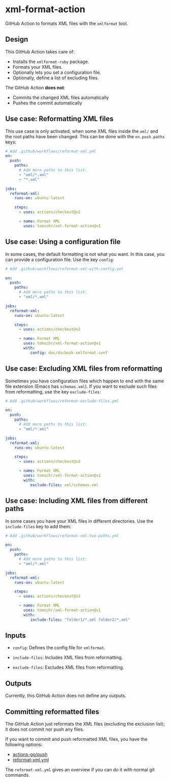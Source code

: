 # xml-format-action

GitHub Action to formats XML files with the `xmlformat` tool.


## Design

This GitHub Action takes care of:

* Installs the `xmlformat-ruby` package.
* Formats your XML files.
* Optionally lets you set a configuration file.
* Optionally, define a list of excluding files.

The GitHub Action **does not**:

* Commits the changed XML files automatically
* Pushes the commit automatically


## Use case: Reformatting XML files

This use case is only activated, when some XML files inside
the `xml/` and the root paths have been changed.
This can be done with the `on.push.paths` keys:


```yaml
# Add .github/workflows/reformat-xml.yml
on:
  push:
    paths:
      # Add more paths to this list:
      - "xml/*.xml"
      - "*.xml"

jobs:
  reformat-xml:
    runs-on: ubuntu-latest

    steps:
      - uses: actions/checkout@v2

      - name: Format XML
        uses: tomschr/xml-format-action@v1
```

## Use case: Using a configuration file

In some cases, the default formatting is not what you want.
In this case, you can provide a configuration file. Use
the key `config`:

```yaml
# Add .github/workflows/reformat-xml-with-config.yml

on:
  push:
    paths:
      # Add more paths to this list:
      - "xml/*.xml"

jobs:
  reformat-xml:
    runs-on: ubuntu-latest

    steps:
      - uses: actions/checkout@v2

      - name: Format XML
        uses: tomschr/xml-format-action@v1
        with:
           config: doc/docbook-xmlformat.conf
```

## Use case: Excluding XML files from reformatting

Sometimes you have configuration files which happen to end
with the same file extension (Emacs has `schemas.xml`). If
you want to exclude such files from reformatting, use the
key `exclude-files`:

```yaml
# Add .github/workflows/reformat-exclude-files.yml

on:
  push:
    paths:
      # Add more paths to this list:
      - "xml/*.xml"

jobs:
  reformat-xml:
    runs-on: ubuntu-latest

    steps:
      - uses: actions/checkout@v2

      - name: Format XML
        uses: tomschr/xml-format-action@v1
        with:
           exclude-files: xml/schemas.xml
```

## Use case: Including XML files from different paths

In some cases you have your XML files in different directories.
Use the `include-files` key to add them:

```yaml
# Add .github/workflows/reformat-xml-two-paths.yml

on:
  push:
    paths:
      # Add more paths to this list:
      - "xml/*.xml"

jobs:
  reformat-xml:
    runs-on: ubuntu-latest

    steps:
      - uses: actions/checkout@v2

      - name: Format XML
        uses: tomschr/xml-format-action@v1
        with:
           include-files: "folder1/*.xml folder2/*.xml"
```


## Inputs

* `config`: Defines the config file for `xmlformat`.

* `include-files`: Includes XML files from reformatting.

* `exclude-files`: Excludes XML files from reformatting.


## Outputs

Currently, this GitHub Action does not define any outputs.


## Committing reformatted files

The GitHub Action just reformats the XML files (excluding
the exclusion list); it does not commit nor push any files.

If you want to commit and push reformatted XML files, you
have the following options:

* [actions-go/push](https://github.com/actions-go/push)
* [reformat-xml.yml](https://github.com/tomschr/xml-format-action/blob/main/.github/workflows/reformat-xml.yml)

The `reformat-xml.yml` gives an overview if you can do it
with normal git commands.